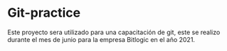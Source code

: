 # Git-practice
Este proyecto sera utilizado para una capacitación de git, este se realizo durante el mes de junio para la empresa Bitlogic en el año 2021.